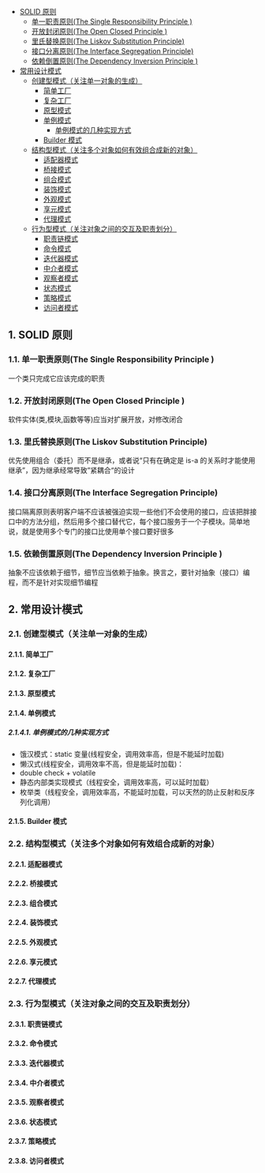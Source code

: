 <!-- @import "[TOC]" {cmd="toc" depthFrom=1 depthTo=6 orderedList=false} -->

<!-- code_chunk_output -->

- [SOLID 原则](#solid-原则)
  - [单一职责原则(The Single Responsibility Principle )](#单一职责原则the-single-responsibility-principle)
  - [开放封闭原则(The Open Closed Principle )](#开放封闭原则the-open-closed-principle)
  - [里氏替换原则(The Liskov Substitution Principle)](#里氏替换原则the-liskov-substitution-principle)
  - [接口分离原则(The Interface Segregation Principle)](#接口分离原则the-interface-segregation-principle)
  - [依赖倒置原则(The Dependency Inversion Principle )](#依赖倒置原则the-dependency-inversion-principle)
- [常用设计模式](#常用设计模式)
  - [创建型模式（关注单一对象的生成）](#创建型模式关注单一对象的生成)
    - [简单工厂](#简单工厂)
    - [复杂工厂](#复杂工厂)
    - [原型模式](#原型模式)
    - [单例模式](#单例模式)
      - [单例模式的几种实现方式](#单例模式的几种实现方式)
    - [Builder 模式](#builder-模式)
  - [结构型模式（关注多个对象如何有效组合成新的对象）](#结构型模式关注多个对象如何有效组合成新的对象)
    - [适配器模式](#适配器模式)
    - [桥接模式](#桥接模式)
    - [组合模式](#组合模式)
    - [装饰模式](#装饰模式)
    - [外观模式](#外观模式)
    - [享元模式](#享元模式)
    - [代理模式](#代理模式)
  - [行为型模式（关注对象之间的交互及职责划分）](#行为型模式关注对象之间的交互及职责划分)
    - [职责链模式](#职责链模式)
    - [命令模式](#命令模式)
    - [迭代器模式](#迭代器模式)
    - [中介者模式](#中介者模式)
    - [观察者模式](#观察者模式)
    - [状态模式](#状态模式)
    - [策略模式](#策略模式)
    - [访问者模式](#访问者模式)

<!-- /code_chunk_output -->

## 1. SOLID 原则

### 1.1. 单一职责原则(The Single Responsibility Principle )

一个类只完成它应该完成的职责

### 1.2. 开放封闭原则(The Open Closed Principle )

软件实体(类,模块,函数等等)应当对扩展开放，对修改闭合

### 1.3. 里氏替换原则(The Liskov Substitution Principle)

优先使用组合（委托）而不是继承，或者说“只有在确定是 is-a 的关系时才能使用继承”，因为继承经常导致”紧耦合“的设计

### 1.4. 接口分离原则(The Interface Segregation Principle)

接口隔离原则表明客户端不应该被强迫实现一些他们不会使用的接口，应该把胖接口中的方法分组，然后用多个接口替代它，每个接口服务于一个子模块。简单地说，就是使用多个专门的接口比使用单个接口要好很多

### 1.5. 依赖倒置原则(The Dependency Inversion Principle )

抽象不应该依赖于细节，细节应当依赖于抽象。换言之，要针对抽象（接口）编程，而不是针对实现细节编程

## 2. 常用设计模式

### 2.1. 创建型模式（关注单一对象的生成）

#### 2.1.1. 简单工厂

#### 2.1.2. 复杂工厂

#### 2.1.3. 原型模式

#### 2.1.4. 单例模式

##### 2.1.4.1. 单例模式的几种实现方式

- 饿汉模式：static 变量(线程安全，调用效率高，但是不能延时加载)
- 懒汉式(线程安全，调用效率不高，但是能延时加载)：
- double check + volatile
- 静态内部类实现模式（线程安全，调用效率高，可以延时加载）
- 枚举类（线程安全，调用效率高，不能延时加载，可以天然的防止反射和反序列化调用）

#### 2.1.5. Builder 模式

### 2.2. 结构型模式（关注多个对象如何有效组合成新的对象）

#### 2.2.1. 适配器模式

#### 2.2.2. 桥接模式

#### 2.2.3. 组合模式

#### 2.2.4. 装饰模式

#### 2.2.5. 外观模式

#### 2.2.6. 享元模式

#### 2.2.7. 代理模式

### 2.3. 行为型模式（关注对象之间的交互及职责划分）

#### 2.3.1. 职责链模式

#### 2.3.2. 命令模式

#### 2.3.3. 迭代器模式

#### 2.3.4. 中介者模式

#### 2.3.5. 观察者模式

#### 2.3.6. 状态模式

#### 2.3.7. 策略模式

#### 2.3.8. 访问者模式
